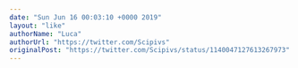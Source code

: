 ```yaml
---
date: "Sun Jun 16 00:03:10 +0000 2019"
layout: "like"
authorName: "Luca"
authorUrl: "https://twitter.com/Scipivs"
originalPost: "https://twitter.com/Scipivs/status/1140047127613267973"
---
```

